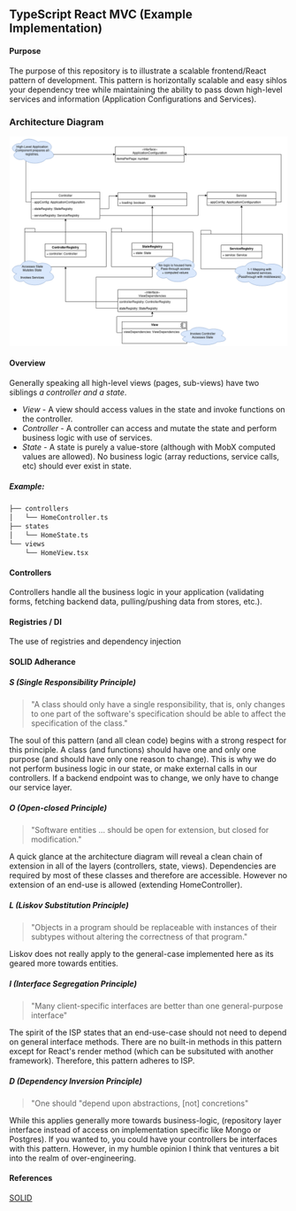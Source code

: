 ## TypeScript React MVC (Example Implementation)
#### Purpose
The purpose of this repository is to illustrate a scalable frontend/React pattern of development. This pattern is horizontally scalable and easy sihlos your dependency tree while maintaining the ability to pass down high-level services and information (Application Configurations and Services).
### Architecture Diagram
![architecture](./documentation/architecture.png)
#### Overview
Generally speaking all high-level views (pages, sub-views) have two siblings _a controller and a state_.
* _View_ - A view should access values in the state and invoke functions on the controller. 
* _Controller_ - A controller can access and mutate the state and perform business logic with use of services.
* _State_ - A state is purely a value-store (although with MobX computed values are allowed). No business logic (array reductions, service calls, etc) should ever exist in state.
##### Example:
```
├── controllers
│   └── HomeController.ts
├── states
│   └── HomeState.ts
└── views
    └── HomeView.tsx
```
#### Controllers
Controllers handle all the business logic in your application (validating forms, fetching backend data, pulling/pushing data from stores, etc.).
#### Registries / DI
The use of registries and dependency injection 
#### SOLID Adherance
##### S (Single Responsibility Principle)
> "A class should only have a single responsibility, that is, only changes to one part of the software's specification should be able to affect the specification of the class."

The soul of this pattern (and all clean code) begins with a strong respect for this principle. A class (and functions) should have one and only one purpose (and should have only one reason to change). This is why we do not perform business logic in our state, or make external calls in our controllers. If a backend endpoint was to change, we only have to change our service layer.
##### O (Open-closed Principle)
> "Software entities ... should be open for extension, but closed for modification."

A quick glance at the architecture diagram will reveal a clean chain of extension in all of the layers (controllers, state, views). Dependencies are required by most of these classes and therefore are accessible. However no extension of an end-use is allowed (extending HomeController).
##### L (Liskov Substitution Principle)
> "Objects in a program should be replaceable with instances of their subtypes without altering the correctness of that program."

Liskov does not really apply to the general-case implemented here as its geared more towards entities.
##### I (Interface Segregation Principle)
> "Many client-specific interfaces are better than one general-purpose interface"

The spirit of the ISP states that an end-use-case should not need to depend on general interface methods. There are no built-in methods in this pattern except for React's render method (which can be subsituted with another framework). Therefore, this pattern adheres to ISP.
##### D (Dependency Inversion Principle)
> "One should "depend upon abstractions, \[not\] concretions"

While this applies generally more towards business-logic, (repository layer interface instead of access on implementation specific like Mongo or Postgres). If you wanted to, you could have your controllers be interfaces with this pattern.  However, in my humble opinion I think that ventures a bit into the realm of over-engineering.

#### References
[SOLID](https://en.wikipedia.org/w/index.php?title=SOLID&oldid=899311582})